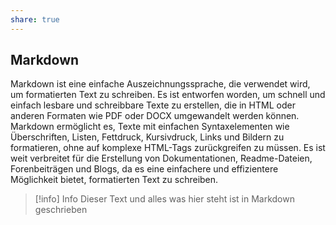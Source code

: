 ```yaml
---
share: true  
--- 
```

## Markdown 
Markdown ist eine einfache Auszeichnungssprache, die verwendet wird, um formatierten Text zu schreiben. Es ist entworfen worden, um schnell und einfach lesbare und schreibbare Texte zu erstellen, die in HTML oder anderen Formaten wie PDF oder DOCX umgewandelt werden können. Markdown ermöglicht es, Texte mit einfachen Syntaxelementen wie Überschriften, Listen, Fettdruck, Kursivdruck, Links und Bildern zu formatieren, ohne auf komplexe HTML-Tags zurückgreifen zu müssen. Es ist weit verbreitet für die Erstellung von Dokumentationen, Readme-Dateien, Forenbeiträgen und Blogs, da es eine einfachere und effizientere Möglichkeit bietet, formatierten Text zu schreiben.

> [!info] Info
> Dieser Text und alles was hier steht ist in Markdown geschrieben
